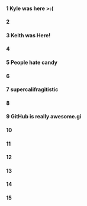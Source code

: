 #### 1 Kyle was here >:(
#### 2
#### 3 Keith was Here!
#### 4
#### 5 People hate candy
#### 6
#### 7 supercalifragitistic
#### 8
#### 9 GitHub is really awesome.gi
#### 10
#### 11
#### 12
#### 13
#### 14
#### 15
